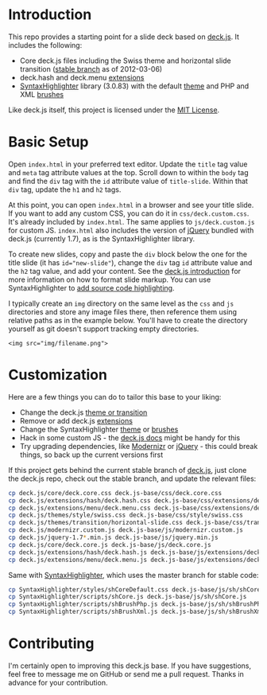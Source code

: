# Introduction

This repo provides a starting point for a slide deck based on [deck.js](http://imakewebthings.com/deck.js/ "deck.js"). It includes the following: 

* Core deck.js files including the Swiss theme and horizontal slide transition ([stable branch](https://github.com/imakewebthings/deck.js/tree/stable "imakewebthings/deck.js at stable") as of 2012-03-06)
* deck.hash and deck.menu [extensions](http://imakewebthings.com/deck.js/introduction/#extensions-menu "deck.js extensions")
* [SyntaxHighlighter](http://alexgorbatchev.com/SyntaxHighlighter/ "SyntaxHighlighter") library (3.0.83) with the default [theme](http://alexgorbatchev.com/SyntaxHighlighter/manual/themes/ "SyntaxHighlighter - Themes") and PHP and XML [brushes](http://alexgorbatchev.com/SyntaxHighlighter/manual/brushes/ "SyntaxHighlighter - Brushes")

Like deck.js itself, this project is licensed under the [MIT License](http://www.opensource.org/licenses/mit-license.php "Open Source Initiative OSI - The MIT License").

# Basic Setup

Open `index.html` in your preferred text editor. Update the `title` tag value and `meta` tag attribute values at the top. Scroll down to within the `body` tag and find the `div` tag with the `id` attribute value of `title-slide`. Within that `div` tag, update the `h1` and `h2` tags.

At this point, you can open `index.html` in a browser and see your title slide. If you want to add any custom CSS, you can do it in `css/deck.custom.css`. It's already included by `index.html`. The same applies to `js/deck.custom.js` for custom JS. `index.html` also includes the version of [jQuery](http://jquery.com "jQuery") bundled with deck.js (currently 1.7), as is the SyntaxHighlighter library.

To create new slides, copy and paste the `div` block below the one for the title slide (it has `id="new-slide"`), change the `div` tag `id` attribute value and the `h2` tag value, and add your content. See the [deck.js introduction](http://imakewebthings.com/deck.js/introduction/ "Getting Started with deck.js") for more information on how to format slide markup. You can use SyntaxHighlighter to [add source code highlighting](http://alexgorbatchev.com/SyntaxHighlighter/manual/installation.html#pre__method "SyntaxHighlighter - Installation"). 

I typically create an `img` directory on the same level as the `css` and `js` directories and store any image files there, then reference them using relative paths as in the example below. You'll have to create the directory yourself as git doesn't support tracking empty directories. 

    <img src="img/filename.png">

# Customization

Here are a few things you can do to tailor this base to your liking:

* Change the deck.js [theme or transition](https://github.com/imakewebthings/deck.js/tree/stable/themes "makewebthings/deck.js at stable")
* Remove or add deck.js [extensions](http://imakewebthings.com/deck.js/introduction/#extensions-menu "deck.js extensions")
* Change the SyntaxHighlighter [theme](http://alexgorbatchev.com/SyntaxHighlighter/manual/themes/ "SyntaxHighlighter - Themes") or [brushes](http://alexgorbatchev.com/SyntaxHighlighter/manual/brushes/ "SyntaxHighlighter - Brushes")
* Hack in some custom JS - the [deck.js docs](http://imakewebthings.com/deck.js/docs/ "Docs - deck.js") might be handy for this
* Try upgrading dependencies, like [Modernizr](http://www.modernizr.com/ "Modernizr") or [jQuery](http://jquery.com "jQuery") - this could break things, so back up the current versions first

If this project gets behind the current stable branch of [deck.js](https://github.com/imakewebthings/deck.js "imakewebthings/deck.js"), just clone the deck.js repo, check out the stable branch, and update the relevant files:

```bash
cp deck.js/core/deck.core.css deck.js-base/css/deck.core.css
cp deck.js/extensions/hash/deck.hash.css deck.js-base/css/extensions/deck.hash.css
cp deck.js/extensions/menu/deck.menu.css deck.js-base/css/extensions/deck.menu.css
cp deck.js/themes/style/swiss.css deck.js-base/css/style/swiss.css
cp deck.js/themes/transition/horizontal-slide.css deck.js-base/css/transition/horizontal-slide.css
cp deck.js/modernizr.custom.js deck.js-base/js/modernizr.custom.js
cp deck.js/jquery-1.7*.min.js deck.js-base/js/jquery.min.js
cp deck.js/core/deck.core.js deck.js-base/js/deck.core.js
cp deck.js/extensions/hash/deck.hash.js deck.js-base/js/extensions/deck.hash.js
cp deck.js/extensions/menu/deck.menu.js deck.js-base/js/extensions/deck.menu.js
```

Same with [SyntaxHighlighter](https://github.com/alexgorbatchev/SyntaxHighlighter "alexgorbatchev/SyntaxHighlighter"), which uses the master branch for stable code:

```bash
cp SyntaxHighlighter/styles/shCoreDefault.css deck.js-base/js/sh/shCoreDefault.css
cp SyntaxHighlighter/scripts/shCore.js deck.js-base/js/sh/shCore.js
cp SyntaxHighlighter/scripts/shBrushPhp.js deck.js-base/js/sh/shBrushPhp.js
cp SyntaxHighlighter/scripts/shBrushXml.js deck.js-base/js/sh/shBrushXml.js
```

# Contributing

I'm certainly open to improving this deck.js base. If you have suggestions, feel free to message me on GitHub or send me a pull request. Thanks in advance for your contribution. 
